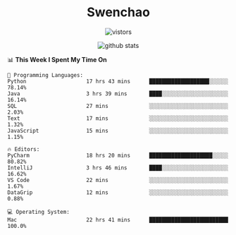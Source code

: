<h1 align="center">Swenchao</h3>

<p align="center">
  <img src="https://visitor-badge.glitch.me/badge?page_id=Swenchao" alt="vistors" />
</p>

<p align="center">
  <img src="https://github-readme-stats.vercel.app/api?username=Swenchao&count_private=true&show_icons=true&theme=vue-dark&hide_title=true" alt="github stats" />
</p>

<!--START_SECTION:waka-->
📊 **This Week I Spent My Time On** 

```text
💬 Programming Languages: 
Python                   17 hrs 43 mins      ███████████████████░░░░░░   78.14% 
Java                     3 hrs 39 mins       ████░░░░░░░░░░░░░░░░░░░░░   16.14% 
SQL                      27 mins             ░░░░░░░░░░░░░░░░░░░░░░░░░   2.03% 
Text                     17 mins             ░░░░░░░░░░░░░░░░░░░░░░░░░   1.32% 
JavaScript               15 mins             ░░░░░░░░░░░░░░░░░░░░░░░░░   1.15%

🔥 Editors: 
PyCharm                  18 hrs 20 mins      ████████████████████░░░░░   80.82% 
IntelliJ                 3 hrs 46 mins       ████░░░░░░░░░░░░░░░░░░░░░   16.62% 
VS Code                  22 mins             ░░░░░░░░░░░░░░░░░░░░░░░░░   1.67% 
DataGrip                 12 mins             ░░░░░░░░░░░░░░░░░░░░░░░░░   0.88%

💻 Operating System: 
Mac                      22 hrs 41 mins      █████████████████████████   100.0%

```


<!--END_SECTION:waka-->
